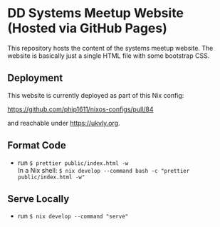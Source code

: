 # DD Systems Meetup Website (Hosted via GitHub Pages)

This repository hosts the content of the systems meetup website. The website
is basically just a single HTML file with some bootstrap CSS.

## Deployment

This website is currently deployed as part of this Nix config:

https://github.com/phip1611/nixos-configs/pull/84

and reachable under <https://ukvly.org>.

## Format Code

- run `$ prettier public/index.html -w` \
  In a Nix shell: `$ nix develop --command bash -c "prettier public/index.html -w"`

## Serve Locally

- run `$ nix develop --command "serve"`

